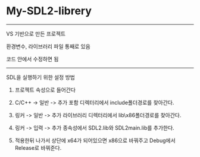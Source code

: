 # My-SDL2-librery

---------------------------

VS 기반으로 만든 프로젝트

환경변수, 라이브러리 파일 통째로 있음

코드 안에서 수정하면 됨

-------------------------------

SDL을 실행하기 위한 설정 방법

1. 프로젝트 속성으로 들어간다

2. C/C++ -> 일반 -> 추가 포함 디렉터리에서 include폴더경로를 찾아간다.

3. 링커 -> 일반 -> 추가 라이브러리 디렉터리에서 lib\x86폴더경로를 찾아간다.

4. 링커 -> 입력 -> 추가 종속성에서 SDL2.lib와 SDL2main.lib를 추가한다.

5. 적용한뒤 나가서 상단에 x64가 되어있으면 x86으로 바꿔주고 Debug에서 Release로 바꿔준다.
